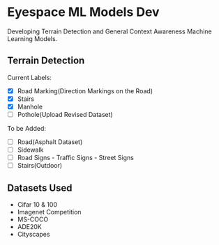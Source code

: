 # Eyespace ML Models Dev
Developing Terrain Detection and General Context Awareness Machine Learning Models.

## Terrain Detection 

Current Labels:
- [X] Road Marking(Direction Markings on the Road)
- [X] Stairs
- [X] Manhole
- [ ] Pothole(Upload Revised Dataset)

To be Added:
- [ ] Road(Asphalt Dataset)
- [ ] Sidewalk 
- [ ] Road Signs - Traffic Signs - Street Signs
- [ ] Stairs(Outdoor)

## Datasets Used

* Cifar 10 & 100
* Imagenet Competition 
* MS-COCO
* ADE20K
* Cityscapes

